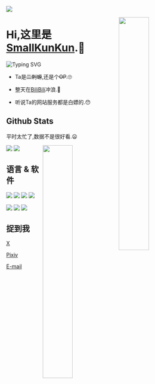 <p>
  <img src="https://count.getloli.com/get/@SmallKunKun?theme=rule34">
</p>

<img align='right' src='https://pic3.zhimg.com/80/v2-699d82063f906bc695b313999a4abcf6_720w.webp' width="40%">

# Hi,这里是[SmallKunKun](https://kunkun.eu.org/).🤗

![Typing SVG](https://readme-typing-svg.demolab.com?font=Fira+Code&pause=2000&color=7957d5&random=false&width=435&lines=Dream+it.+Chase+it.+Code+it.)

- Ta是~~二刺螈~~,还是个~~OP~~.🙄

- 整天在[BiliBili](https://bilibili.com/)冲浪.🍺

- 听说Ta的网站服务都是白嫖的.😯

## Github Stats

平时太忙了,数据不是很好看.😦 

<img src='https://github-readme-stats.vercel.app/api?username=SmallKunKun&hide_border=true&show_icons=true&theme=buefy&icon_color=7957d5'>

<img align='right' src='https://pic1.zhimg.com/80/v2-8cad98e03aaffbc4be351e22e51d8978_720w.webp' width="40%">

<img src='https://github-readme-stats-one-bice.vercel.app/api/top-langs/?username=NephrenCake&layout=compact&exclude_repo=SmallKunKun.github.io&hide_border=true&langs_count=10&theme=buefy'>

## 语言 & 软件

[![](https://img.shields.io/badge/-HTML5-E34F26?style=flat-square&logo=html5&logoColor=white)](https://html.spec.whatwg.org/)
[![](https://img.shields.io/badge/-CSS3-1572B6?style=flat-square&logo=css3&logoColor=white)](https://www.w3.org/Style/CSS/)
[![](https://img.shields.io/badge/-JavaScript-f7e018?style=flat-square&logo=javascript&logoColor=white)](https://www.ecma-international.org/)
[![](https://img.shields.io/badge/Python-3.11-326c9c?logo=Python&logoColor=326c9c)](https://www.python.org/)

[![](https://img.shields.io/badge/WebStorm-前端-07c3f2?style=flat-square&logo=WebStorm&labelColor=ffffff&logoColor=000000)](https://www.jetbrains.com/zh-cn/webstorm/)
[![](https://img.shields.io/badge/PyCharm-Python-21d789?style=flat-square&logo=PyCharm&labelColor=ffffff&logoColor=000000)](https://www.jetbrains.com/zh-cn/pyCharm/)
[![](https://img.shields.io/badge/VSCode-编辑器-007ACC?style=flat-square&logo=Visual%20Studio%20Code&labelColor=ffffff&logoColor=007ACC)](https://code.visualstudio.com/)

## 捉到我

[X](https://twitter.com/Small_KunKun/)

[Pixiv](https://www.pixiv.net/users/66642954)

[E-mail](mailto:me@kunkun.eu.org)
